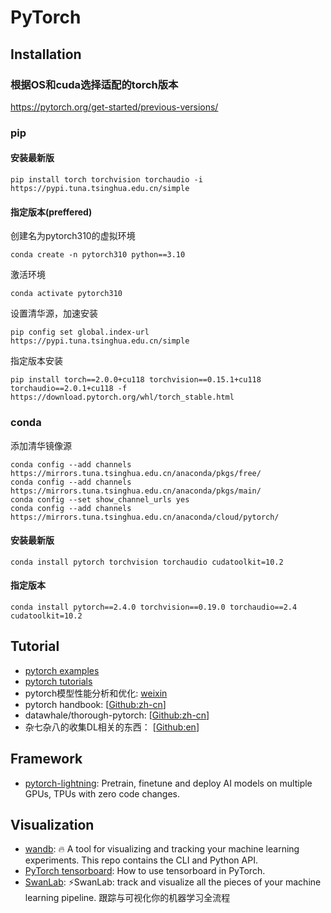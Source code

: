 # PyTorch
## Installation
### 根据OS和cuda选择适配的torch版本
https://pytorch.org/get-started/previous-versions/
### pip 
#### 安装最新版
```
pip install torch torchvision torchaudio -i https://pypi.tuna.tsinghua.edu.cn/simple
```
#### 指定版本(preffered)
创建名为pytorch310的虚拟环境
```
conda create -n pytorch310 python==3.10
```
激活环境
```
conda activate pytorch310
```
设置清华源，加速安装
```
pip config set global.index-url https://pypi.tuna.tsinghua.edu.cn/simple
```
指定版本安装
```
pip install torch==2.0.0+cu118 torchvision==0.15.1+cu118 torchaudio==2.0.1+cu118 -f https://download.pytorch.org/whl/torch_stable.html
```
### conda
添加清华镜像源
```
conda config --add channels https://mirrors.tuna.tsinghua.edu.cn/anaconda/pkgs/free/
conda config --add channels https://mirrors.tuna.tsinghua.edu.cn/anaconda/pkgs/main/
conda config --set show_channel_urls yes
conda config --add channels https://mirrors.tuna.tsinghua.edu.cn/anaconda/cloud/pytorch/
```
#### 安装最新版
```
conda install pytorch torchvision torchaudio cudatoolkit=10.2
```
#### 指定版本
```
conda install pytorch==2.4.0 torchvision==0.19.0 torchaudio==2.4 cudatoolkit=10.2
```

## Tutorial
- [pytorch examples](https://github.com/pytorch/examples)
- [pytorch tutorials](https://github.com/pytorch/tutorials)
- pytorch模型性能分析和优化: [weixin](https://mp.weixin.qq.com/s/lxJthBk1L2nYOyQyLbqqEw)
- pytorch handbook: [[Github:zh-cn](https://github.com/zergtant/pytorch-handbook)]
- datawhale/thorough-pytorch: [[Github:zh-cn](https://github.com/datawhalechina/thorough-pytorch)]
- 杂七杂八的收集DL相关的东西： [[Github:en](https://github.com/aymericdamien/TopDeepLearning)]

## Framework
- [pytorch-lightning](https://github.com/Lightning-AI/pytorch-lightning): Pretrain, finetune and deploy AI models on multiple GPUs, TPUs with zero code changes.

## Visualization
- [wandb](https://github.com/wandb/wandb): 🔥 A tool for visualizing and tracking your machine learning experiments. This repo contains the CLI and Python API.
- [PyTorch tensorboard](https://pytorch.org/docs/stable/tensorboard.html): How to use tensorboard in PyTorch.
- [SwanLab](https://github.com/SwanHubX/SwanLab): ⚡️SwanLab: track and visualize all the pieces of your machine learning pipeline. 跟踪与可视化你的机器学习全流程
